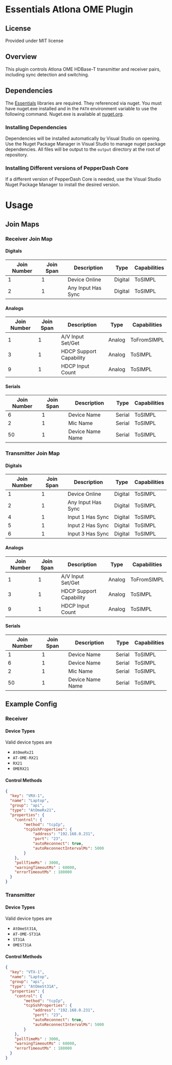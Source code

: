 # Essentials Atlona OME Plugin

## License

Provided under MIT license

## Overview

This plugin controls Atlona OME HDBase-T transmitter and receiver pairs, including sync detection and switching.

## Dependencies

The [Essentials](https://github.com/PepperDash/Essentials) libraries are required. They referenced via nuget. You must have nuget.exe installed and in the `PATH` environment variable to use the following command. Nuget.exe is available at [nuget.org](https://dist.nuget.org/win-x86-commandline/latest/nuget.exe).

### Installing Dependencies

Dependencies will be installed automatically by Visual Studio on opening. Use the Nuget Package Manager in
Visual Studio to manage nuget package dependencies. All files will be output to the `output` directory at the root of
repository.

### Installing Different versions of PepperDash Core

If a different version of PepperDash Core is needed, use the Visual Studio Nuget Package Manager to install the desired
version.

# Usage

## Join Maps

### Receiver Join Map

#### Digitals

| Join Number | Join Span | Description                    | Type                | Capabilities |
| ----------- | --------- | ------------------------------ | ------------------- | ------------ |
| 1        | 1         | Device Online                  | Digital             | ToSIMPL      |
| 2        | 1         | Any Input Has Sync                  | Digital             | ToSIMPL      |

#### Analogs

| Join Number | Join Span | Description               | Type                | Capabilities |
| ----------- | --------- | ------------------------- | ------------------- | ------------ |
| 1        | 1         | A/V Input Set/Get                | Analog              | ToFromSIMPL      |
| 3        | 1         | HDCP Support Capability  | Analog              | ToSIMPL      |
| 9        | 1         | HDCP Input Count        | Analog              | ToSIMPL      |

#### Serials

| Join Number | Join Span | Description           | Type                | Capabilities |
| ----------- | --------- | --------------------- | ------------------- | ------------ |
| 6       | 1         | Device Name | Serial              | ToSIMPL      |
| 2        | 1         | Mic Name              | Serial              | ToSIMPL      |
| 50        | 1         | Device Name Name      | Serial              | ToSIMPL      |

### Transmitter Join Map

#### Digitals

| Join Number | Join Span | Description                    | Type                | Capabilities |
| ----------- | --------- | ------------------------------ | ------------------- | ------------ |
| 1        | 1         | Device Online                  | Digital             | ToSIMPL      |
| 2        | 1         | Any Input Has Sync                  | Digital             | ToSIMPL      |
| 4        | 1         | Input 1 Has Sync                  | Digital             | ToSIMPL      |
| 5        | 1         | Input 2 Has Sync                  | Digital             | ToSIMPL      |
| 6        | 1         | Input 3 Has Sync                  | Digital             | ToSIMPL      |

#### Analogs

| Join Number | Join Span | Description               | Type                | Capabilities |
| ----------- | --------- | ------------------------- | ------------------- | ------------ |
| 1        | 1         | A/V Input Set/Get                | Analog              | ToFromSIMPL      |
| 3        | 1         | HDCP Support Capability  | Analog              | ToSIMPL      |
| 9        | 1         | HDCP Input Count        | Analog              | ToSIMPL      |

#### Serials

| Join Number | Join Span | Description           | Type                | Capabilities |
| ----------- | --------- | --------------------- | ------------------- | ------------ |
| 1       | 1         | Device Name | Serial              | ToSIMPL      |
| 6       | 1         | Device Name | Serial              | ToSIMPL      |
| 2        | 1         | Mic Name              | Serial              | ToSIMPL      |
| 50        | 1         | Device Name Name      | Serial              | ToSIMPL      |

## Example Config

### Receiver

#### Device Types

Valid device types are
* `AtOmeRx21`
* `AT-OME-RX21`
* `RX21`
* `OMERX21`

#### Control Methods


```json
{
  "key": "VRX-1",
  "name": "Laptop",
  "group": "api",
  "type": "AtOmeRx21",
  "properties": {
    "control": {
        "method": "tcpIp",
        "tcpSshProperties": {
            "address": "192.168.0.231",
            "port": "23",
            "autoReconnect": true,
            "autoReconnectIntervalMs": 5000
        }
    },
    "pollTimeMs" : 3000,
    "warningTimeoutMs" : 60000,
    "errorTimeoutMs" : 180000
  }
}
```

### Transmitter

#### Device Types

Valid device types are
* `AtOmeSt31A`,
* `AT-OME-ST31A`
* `ST31A`
* `OMEST31A`

#### Control Methods


```json
{
  "key": "VTX-1",
  "name": "Laptop",
  "group": "api",
  "type": "AtOmeSt31A",
  "properties": {
    "control": {
        "method": "tcpIp",
        "tcpSshProperties": {
            "address": "192.168.0.231",
            "port": "23",
            "autoReconnect": true,
            "autoReconnectIntervalMs": 5000
        }
    },
    "pollTimeMs" : 3000,
    "warningTimeoutMs" : 60000,
    "errorTimeoutMs" : 180000
  }
}
```